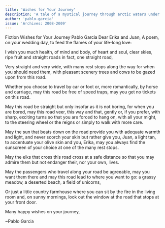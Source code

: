 ```yaml
---
title: 'Wishes for Your Journey'
description: 'A tale of a mystical journey through arctic waters under a celestial dance.'
author: 'pablo-garcia'
issue: 'Archives: 2008-2009'
---
```

Fiction
Wishes for Your Journey
Pablo Garcia
Dear Erika and Juan,
A poem, on your wedding day, to feed the flames of your life-long love:

I wish you much health,
of mind and body, of heart and soul,
clear skies, ripe fruit and straight roads
in fact, one straight road,

Very straight and very wide, with many
rest stops along the way for when you should
need them, with pleasant scenery trees and
cows to be gazed upon from this road.

Whether you choose to travel by car or foot
or, more romantically, by horse and carriage,
may this road be free of speed traps,
may you get no tickets on this road.

May this road be straight but only insofar as
it is not boring, for when you are bored,
may this road veer, this way and that, gently
or, if you prefer, with sharp, exciting turns
so that you are forced to hang on, with all
your might, to the steering wheel or the reigns
or simply to walk with more care.

May the sun that beats down on the road provide
you with adequate warmth and light, and never
scorch your skin but rather give you, Juan,
a light tan, to accentuate your olive skin and you, Erika,
may you always find the sunscreen
of your choice at one of the many rest stops.

May the elks that cross this road
cross at a safe distance so that
you may admire them but not
endanger their, nor your own, lives.

May the passengers who travel along your road
be agreeable, may you want them there and
may this road lead to where you want to go:
a grassy meadow, a deserted beach, a field of unicorns,

Or just a little country farmhouse where
you can sit by the fire in the living room
and, on sunny mornings, look out the window
at the road that stops at your front door.

Many happy wishes on your journey,

~Pablo Garcia